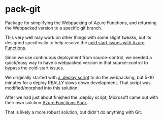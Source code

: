 # pack-git

Package for simplifying the Webpacking of Azure Functions, and returning the Webpacked version to a specific git branch.

This very well may work on other things with some slight tweaks, but its designed specifically to help resolve the [cold start issues with Azure Functions](https://github.com/Azure/azure-webjobs-sdk-script/issues/298).

Since we use continuous deployment from source-control, we needed a quick/easy way to have a webpacked version in that source-control to bypass the cold-start issues.

We originally started with [a .deploy script](https://github.com/securityvoid/.deploy) to do the webpacking, but 5-10 minutes for a deploy REALLY slows down development. That script was modified/morphed into this solution.

After we had just about finished the .deploy script, Microsoft came out with their own solution [Azure Functions Pack](https://github.com/Azure/azure-functions-pack).

That is likely a more robust solution, but didn't do anything with Git.

